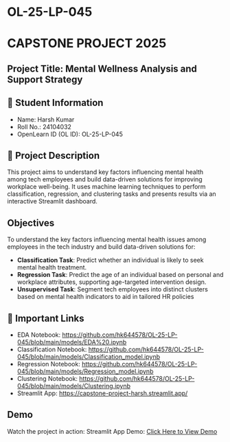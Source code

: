# OL-25-LP-045
# CAPSTONE PROJECT 2025
## Project Title: Mental Wellness Analysis and Support Strategy
## 🧾 Student Information
- Name: Harsh Kumar
- Roll No.: 24104032
- OpenLearn ID (OL ID): OL-25-LP-045
## 📝 Project Description
This project aims to understand key factors influencing mental health among tech employees and build data-driven solutions for improving workplace well-being. It uses machine learning techniques to perform classification, regression, and clustering tasks and presents results via an interactive Streamlit dashboard.

## Objectives
To understand the key factors influencing mental health issues among employees in the tech industry and build data-driven solutions for:

- **Classification Task**: Predict whether an individual is likely to seek mental health treatment.
- **Regression Task**: Predict the age of an individual based on personal and workplace attributes, supporting age-targeted intervention design.
- **Unsupervised Task**: Segment tech employees into distinct clusters based on mental health indicators to aid in tailored HR policies
## 🔗 Important Links
- EDA Notebook: https://github.com/hk644578/OL-25-LP-045/blob/main/models/EDA%20.ipynb
- Classification Notebook: https://github.com/hk644578/OL-25-LP-045/blob/main/models/Classification_model.ipynb
- Regression Notebook: https://github.com/hk644578/OL-25-LP-045/blob/main/models/Regression_model.ipynb
- Clustering Notebook: https://github.com/hk644578/OL-25-LP-045/blob/main/models/Clustering.ipynb
- Streamlit App: https://capstone-project-harsh.streamlit.app/
## Demo
Watch the project in action:
Streamlit App Demo: [Click Here to View Demo](https://capstone-project-harsh.streamlit.app/)


